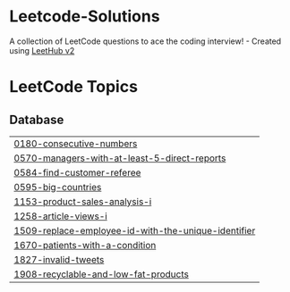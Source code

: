 # Leetcode-Solutions
A collection of LeetCode questions to ace the coding interview! - Created using [LeetHub v2](https://github.com/arunbhardwaj/LeetHub-2.0)

<!---LeetCode Topics Start-->
# LeetCode Topics
## Database
|  |
| ------- |
| [0180-consecutive-numbers](https://github.com/Kasprix/Leetcode-Solutions/tree/master/0180-consecutive-numbers) |
| [0570-managers-with-at-least-5-direct-reports](https://github.com/Kasprix/Leetcode-Solutions/tree/master/0570-managers-with-at-least-5-direct-reports) |
| [0584-find-customer-referee](https://github.com/Kasprix/Leetcode-Solutions/tree/master/0584-find-customer-referee) |
| [0595-big-countries](https://github.com/Kasprix/Leetcode-Solutions/tree/master/0595-big-countries) |
| [1153-product-sales-analysis-i](https://github.com/Kasprix/Leetcode-Solutions/tree/master/1153-product-sales-analysis-i) |
| [1258-article-views-i](https://github.com/Kasprix/Leetcode-Solutions/tree/master/1258-article-views-i) |
| [1509-replace-employee-id-with-the-unique-identifier](https://github.com/Kasprix/Leetcode-Solutions/tree/master/1509-replace-employee-id-with-the-unique-identifier) |
| [1670-patients-with-a-condition](https://github.com/Kasprix/Leetcode-Solutions/tree/master/1670-patients-with-a-condition) |
| [1827-invalid-tweets](https://github.com/Kasprix/Leetcode-Solutions/tree/master/1827-invalid-tweets) |
| [1908-recyclable-and-low-fat-products](https://github.com/Kasprix/Leetcode-Solutions/tree/master/1908-recyclable-and-low-fat-products) |
<!---LeetCode Topics End-->